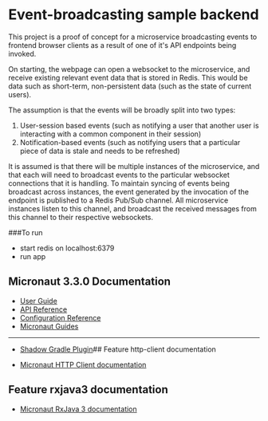 # Event-broadcasting sample backend

This project is a proof of concept for a microservice broadcasting events to frontend browser clients as a result of one of it's API endpoints being invoked.

On starting, the webpage can open a websocket to the microservice, and receive existing relevant event data that is stored in Redis. This would be data such as short-term, non-persistent data (such as the state of current users).

The assumption is that the events will be broadly split into two types:
1. User-session based events (such as notifying a user that another user is interacting with a common component in their session)
2. Notification-based events (such as notifying users that a particular piece of data is stale and needs to be refreshed) 

It is assumed is that there will be multiple instances of the microservice, and that each will need to broadcast events to the particular websocket connections that it is handling. To maintain syncing of events being broadcast across instances, the event generated by the invocation of the endpoint is published to a Redis Pub/Sub channel. All microservice instances listen to this channel, and broadcast the received messages from this channel to their respective websockets.  


###To run

- start redis on localhost:6379
- run app

## Micronaut 3.3.0 Documentation

- [User Guide](https://docs.micronaut.io/3.3.0/guide/index.html)
- [API Reference](https://docs.micronaut.io/3.3.0/api/index.html)
- [Configuration Reference](https://docs.micronaut.io/3.3.0/guide/configurationreference.html)
- [Micronaut Guides](https://guides.micronaut.io/index.html)

---

- [Shadow Gradle Plugin](https://plugins.gradle.org/plugin/com.github.johnrengelman.shadow)## Feature http-client
  documentation

- [Micronaut HTTP Client documentation](https://docs.micronaut.io/latest/guide/index.html#httpClient)

## Feature rxjava3 documentation

- [Micronaut RxJava 3 documentation](https://micronaut-projects.github.io/micronaut-rxjava3/snapshot/guide/index.html)

